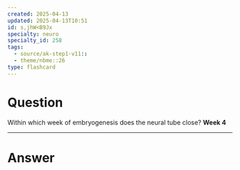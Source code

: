 ```yaml
---
created: 2025-04-13
updated: 2025-04-13T10:51
id: s,jhW<B9Jx
specialty: neuro
specialty_id: 258
tags:
  - source/ak-step1-v11::
  - theme/nbme::26
type: flashcard
---
```


# Question
Within which week of embryogenesis does the neural tube close?    **Week 4**

---

# Answer
